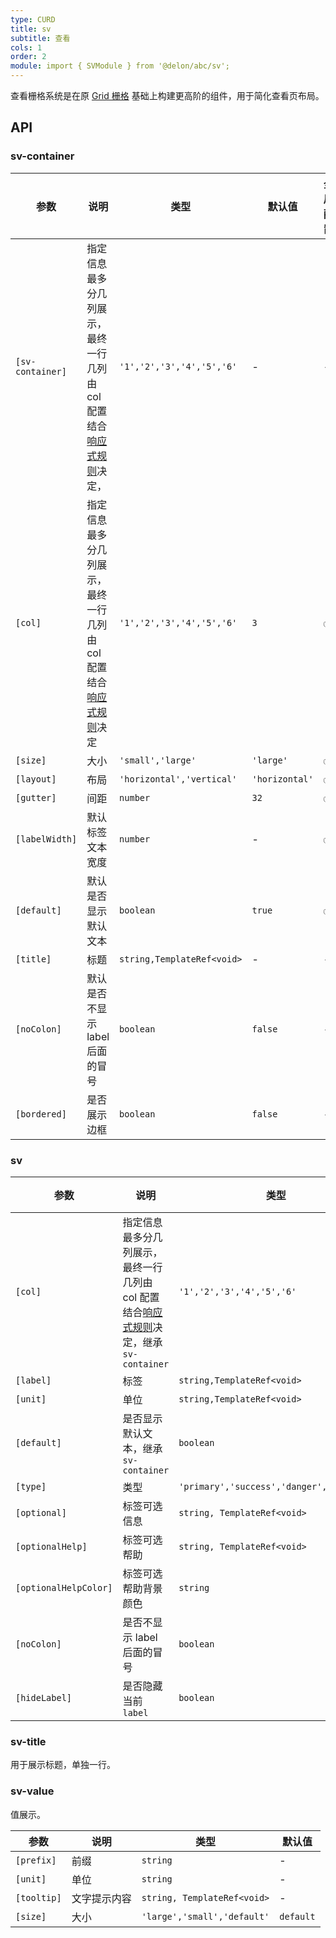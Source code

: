 ```yaml
---
type: CURD
title: sv
subtitle: 查看
cols: 1
order: 2
module: import { SVModule } from '@delon/abc/sv';
---
```


查看栅格系统是在原 [Grid 栅格](https://ng.ant.design/components/grid/zh) 基础上构建更高阶的组件，用于简化查看页布局。

## API

### sv-container

| 参数 | 说明 | 类型 | 默认值 | 全局配置 |
|----|----|----|-----|------|
| `[sv-container]` | 指定信息最多分几列展示，最终一行几列由 col 配置结合[响应式规则](/theme/responsive)决定， | `'1','2','3','4','5','6'` | - | - |
| `[col]` | 指定信息最多分几列展示，最终一行几列由 col 配置结合[响应式规则](/theme/responsive)决定 | `'1','2','3','4','5','6'` | `3` | ✅ |
| `[size]` | 大小 | `'small','large'` | `'large'` | ✅ |
| `[layout]` | 布局 | `'horizontal','vertical'` | `'horizontal'` | ✅ |
| `[gutter]` | 间距 | `number` | `32` | ✅ |
| `[labelWidth]` | 默认标签文本宽度 | `number` | - | ✅ |
| `[default]` | 默认是否显示默认文本 | `boolean` | `true` | ✅ |
| `[title]` | 标题 | `string,TemplateRef<void>` | - | - |
| `[noColon]` | 默认是否不显示 label 后面的冒号 | `boolean` | `false` | - |
| `[bordered]` | 是否展示边框 | `boolean` | `false` | - |

### sv

| 参数 | 说明 | 类型 | 默认值 |
|----|----|----|-----|
| `[col]` | 指定信息最多分几列展示，最终一行几列由 col 配置结合[响应式规则](/theme/responsive)决定，继承 `sv-container` | `'1','2','3','4','5','6'` | - |
| `[label]` | 标签 | `string,TemplateRef<void>` | - |
| `[unit]` | 单位 | `string,TemplateRef<void>` | - |
| `[default]` | 是否显示默认文本，继承 `sv-container` | `boolean` | - |
| `[type]` | 类型 | `'primary','success','danger','warning'` | - |
| `[optional]` | 标签可选信息 | `string, TemplateRef<void>` | - |
| `[optionalHelp]` | 标签可选帮助 | `string, TemplateRef<void>` | - |
| `[optionalHelpColor]` | 标签可选帮助背景颜色	 | `string` | - |
| `[noColon]` | 是否不显示 label 后面的冒号 | `boolean` | `false` | - |
| `[hideLabel]` | 是否隐藏当前 `label` | `boolean` | `false` |

### sv-title

用于展示标题，单独一行。

### sv-value

值展示。

| 参数 | 说明 | 类型 | 默认值 |
|----|----|----|-----|
| `[prefix]` | 前缀 | `string` | - |
| `[unit]` | 单位 | `string` | - |
| `[tooltip]` | 文字提示内容 | `string, TemplateRef<void>` | - |
| `[size]` | 大小 | `'large','small','default'` | `default` |

